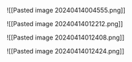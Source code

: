 ![[Pasted image 20240414004555.png]]

![[Pasted image 20240414012212.png]]

![[Pasted image 20240414012408.png]]

![[Pasted image 20240414012424.png]]

 